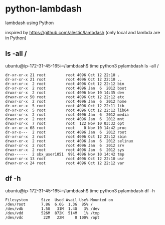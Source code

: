 # python-lambdash
lambdash using Python


inspired by https://github.com/alestic/lambdash (only local and lambda are in Python)

##  ls -all /


ubuntu@ip-172-31-45-165:~/lambdash$ time python3 pylambdash ls -all /
```
dr-xr-xr-x 21 root         root 4096 Oct 12 22:10 .
dr-xr-xr-x 21 root         root 4096 Oct 12 22:10 ..
dr-xr-xr-x  2 root         root 4096 Oct 12 22:12 bin
dr-xr-xr-x  2 root         root 4096 Jan  6  2012 boot
drwxr-xr-x  2 root         root 4096 Nov 10 14:35 dev
drwxr-xr-x 50 root         root 4096 Oct 12 22:12 etc
drwxr-xr-x  2 root         root 4096 Jan  6  2012 home
dr-xr-xr-x  5 root         root 4096 Oct 12 22:11 lib
dr-xr-xr-x  5 root         root 4096 Oct 12 22:12 lib64
drwxr-xr-x  2 root         root 4096 Jan  6  2012 media
drwxr-xr-x  2 root         root 4096 Jan  6  2012 mnt
drwxr-xr-x  7 root         root  122 Nov 10 03:32 opt
dr-xr-xr-x 68 root         root    0 Nov 10 14:42 proc
dr-xr-x---  2 root         root 4096 Jan  6  2012 root
dr-xr-xr-x  2 root         root 4096 Oct 12 22:12 sbin
drwxr-xr-x  2 root         root 4096 Jan  6  2012 selinux
drwxr-xr-x  2 root         root 4096 Jan  6  2012 srv
drwxr-xr-x  2 root         root 4096 Jan  6  2012 sys
drwx------  2 sbx_user1051  991 4096 Nov 10 14:42 tmp
drwxr-xr-x 13 root         root 4096 Oct 12 22:10 usr
drwxr-xr-x 24 root         root 4096 Oct 12 22:12 var
```

##  df -h


ubuntu@ip-172-31-45-165:~/lambdash$ time python3 pylambdash df -h
```
Filesystem      Size  Used Avail Use% Mounted on
/dev/root       7.8G  6.6G  1.3G  85% /
/dev/vdb        1.5G   31M  1.4G   3% /dev
/dev/vdd        526M  872K  514M   1% /tmp
/dev/vdc         22M   22M     0 100% /opt
```

